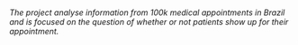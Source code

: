 ###### The project analyse  information from 100k medical appointments in Brazil and is focused on the question of whether or not patients show up for their appointment.
